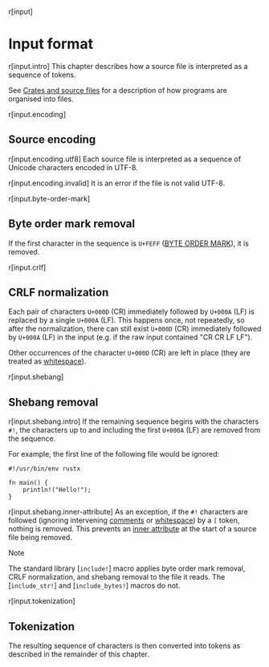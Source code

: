 r[input]
# Input format

r[input.intro]
This chapter describes how a source file is interpreted as a sequence of tokens.

See [Crates and source files] for a description of how programs are organised into files.

r[input.encoding]
## Source encoding

r[input.encoding.utf8]
Each source file is interpreted as a sequence of Unicode characters encoded in UTF-8.

r[input.encoding.invalid]
It is an error if the file is not valid UTF-8.

r[input.byte-order-mark]
## Byte order mark removal

If the first character in the sequence is `U+FEFF` ([BYTE ORDER MARK]), it is removed.

r[input.crlf]
## CRLF normalization

Each pair of characters `U+000D` (CR) immediately followed by `U+000A` (LF) is replaced by a single `U+000A` (LF).
This happens once, not repeatedly, so after the normalization, there can still exist `U+000D` (CR) immediately followed by `U+000A` (LF) in the input (e.g. if the raw input contained "CR CR LF LF").

Other occurrences of the character `U+000D` (CR) are left in place (they are treated as [whitespace]).

r[input.shebang]
## Shebang removal

r[input.shebang.intro]
If the remaining sequence begins with the characters `#!`, the characters up to and including the first `U+000A` (LF) are removed from the sequence.

For example, the first line of the following file would be ignored:

<!-- ignore: tests don't like shebang -->
```rust,ignore
#!/usr/bin/env rustx

fn main() {
    println!("Hello!");
}
```

r[input.shebang.inner-attribute]
As an exception, if the `#!` characters are followed (ignoring intervening [comments] or [whitespace]) by a `[` token, nothing is removed.
This prevents an [inner attribute] at the start of a source file being removed.

> [!NOTE]
> The standard library [`include!`] macro applies byte order mark removal, CRLF normalization, and shebang removal to the file it reads. The [`include_str!`] and [`include_bytes!`] macros do not.

r[input.tokenization]
## Tokenization

The resulting sequence of characters is then converted into tokens as described in the remainder of this chapter.

[inner attribute]: attributes.md
[BYTE ORDER MARK]: https://en.wikipedia.org/wiki/Byte_order_mark#UTF-8
[comments]: comments.md
[Crates and source files]: crates-and-source-files.md
[_shebang_]: https://en.wikipedia.org/wiki/Shebang_(Unix)
[whitespace]: whitespace.md
